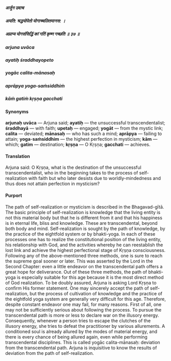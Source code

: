 ##### अर्जुन उवाच
##### अयति: श्रद्धयोपेतो योगाच्चलितमानस: ।
##### अप्राप्य योगसंसिद्धिं कां गतिं कृष्ण गच्छति ॥ ३७ ॥

##### arjuna uvāca
##### ayatiḥ śraddhayopeto
##### yogāc calita-mānasaḥ
##### aprāpya yoga-saṁsiddhiṁ
##### kāṁ gatiṁ kṛṣṇa gacchati

#### Synonyms

**arjunaḥ** **uvāca** — Arjuna said; **ayatiḥ** — the unsuccessful transcendentalist; **śraddhayā** — with faith; **upetaḥ** — engaged; **yogāt** — from the mystic link; **calita** — deviated; **mānasaḥ** — who has such a mind; **aprāpya** — failing to attain; **yoga**-**saṁsiddhim** — the highest perfection in mysticism; **kām** — which; **gatim** — destination; **kṛṣṇa** — O Kṛṣṇa; **gacchati** — achieves.

#### Translation

Arjuna said: O Kṛṣṇa, what is the destination of the unsuccessful transcendentalist, who in the beginning takes to the process of self-realization with faith but who later desists due to worldly-mindedness and thus does not attain perfection in mysticism?

#### Purport

The path of self-realization or mysticism is described in the Bhagavad-gītā. The basic principle of self-realization is knowledge that the living entity is not this material body but that he is different from it and that his happiness is in eternal life, bliss and knowledge. These are transcendental, beyond both body and mind. Self-realization is sought by the path of knowledge, by the practice of the eightfold system or by bhakti-yoga. In each of these processes one has to realize the constitutional position of the living entity, his relationship with God, and the activities whereby he can reestablish the lost link and achieve the highest perfectional stage of Kṛṣṇa consciousness. Following any of the above-mentioned three methods, one is sure to reach the supreme goal sooner or later. This was asserted by the Lord in the Second Chapter: even a little endeavor on the transcendental path offers a great hope for deliverance. Out of these three methods, the path of bhakti-yoga is especially suitable for this age because it is the most direct method of God realization. To be doubly assured, Arjuna is asking Lord Kṛṣṇa to confirm His former statement. One may sincerely accept the path of self-realization, but the process of cultivation of knowledge and the practice of the eightfold yoga system are generally very difficult for this age. Therefore, despite constant endeavor one may fail, for many reasons. First of all, one may not be sufficiently serious about following the process. To pursue the transcendental path is more or less to declare war on the illusory energy. Consequently, whenever a person tries to escape the clutches of the illusory energy, she tries to defeat the practitioner by various allurements. A conditioned soul is already allured by the modes of material energy, and there is every chance of being allured again, even while performing transcendental disciplines. This is called yogāc calita-mānasaḥ: deviation from the transcendental path. Arjuna is inquisitive to know the results of deviation from the path of self-realization.
